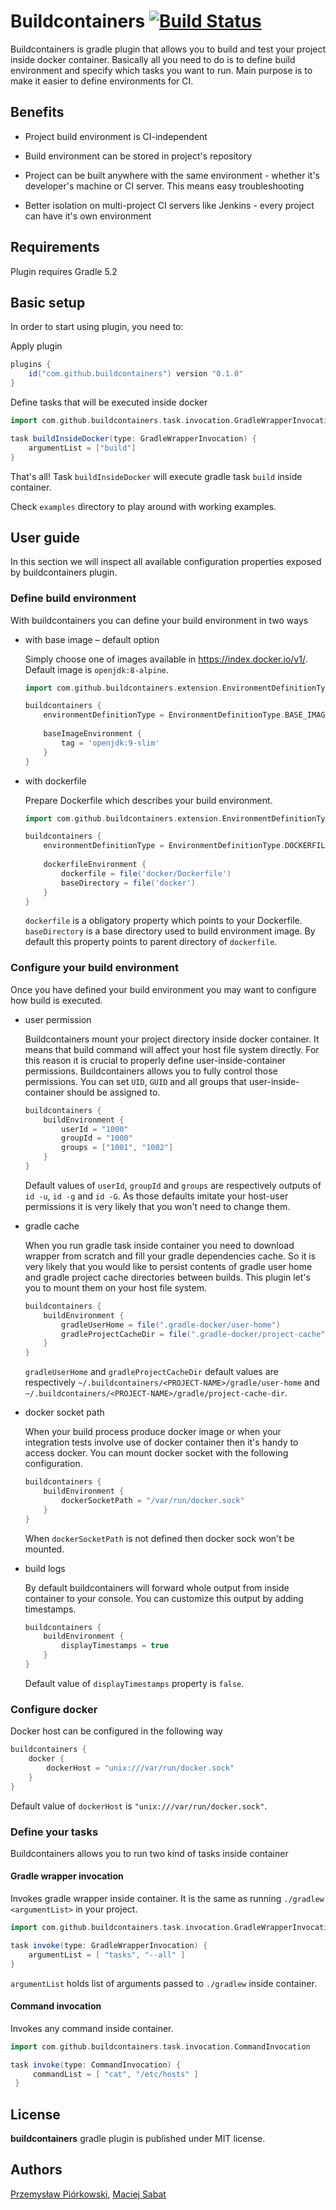 # Buildcontainers [![Build Status](https://travis-ci.org/buildcontainers/buildcontainers-gradle-plugin.svg?branch=master)](https://travis-ci.org/buildcontainers/buildcontainers-gradle-plugin)

Buildcontainers is gradle plugin that allows you to build and test your project inside docker container. Basically
all you need to do is to define build environment and specify which tasks you want to run. Main purpose is to make it
easier to define environments for CI.

## Benefits
- Project build environment is CI-independent

- Build environment can be stored in project's repository

- Project can be built anywhere with the same environment - whether it's developer's machine or CI server. This means
  easy troubleshooting

- Better isolation on multi-project CI servers like Jenkins - every project can have it's own environment

## Requirements
Plugin requires Gradle 5.2

## Basic setup
In order to start using plugin, you need to:

Apply plugin
```groovy
plugins {
    id("com.github.buildcontainers") version "0.1.0"
}
```

Define tasks that will be executed inside docker

```groovy
import com.github.buildcontainers.task.invocation.GradleWrapperInvocation

task buildInsideDocker(type: GradleWrapperInvocation) {
    argumentList = ["build"]
}
```

That's all! Task `buildInsideDocker` will execute gradle task `build` inside container.

Check `examples` directory to play around with working examples.

## User guide

In this section we will inspect all available configuration properties exposed by buildcontainers plugin.

### Define build environment

With buildcontainers you can define your build environment in two ways

* with base image – default option

    Simply choose one of images available in https://index.docker.io/v1/. Default image is `openjdk:8-alpine`.
    
    ```groovy
    import com.github.buildcontainers.extension.EnvironmentDefinitionType
    
    buildcontainers {
        environmentDefinitionType = EnvironmentDefinitionType.BASE_IMAGE
        
        baseImageEnvironment {
            tag = 'openjdk:9-slim'
        }
    }
    ```

* with dockerfile

    Prepare Dockerfile which describes your build environment.

    ```groovy
    import com.github.buildcontainers.extension.EnvironmentDefinitionType
    
    buildcontainers {
        environmentDefinitionType = EnvironmentDefinitionType.DOCKERFILE
        
        dockerfileEnvironment {
            dockerfile = file('docker/Dockerfile')
            baseDirectory = file('docker')
        }
    }
    ```
    
    `dockerfile` is a obligatory property which points to your Dockerfile. `baseDirectory` is a base directory used 
    to build environment image. By default this property points to parent directory of `dockerfile`.

### Configure your build environment

Once you have defined your build environment you may want to configure how build is executed.

* user permission

    Buildcontainers mount your project directory inside docker container. It means that build command will affect 
    your host file system directly. For this reason it is crucial to properly define user-inside-container permissions.
    Buildcontainers allows you to fully control those permissions. You can set `UID`, `GUID` and all groups that 
    user-inside-container should be assigned to.
    
    ```groovy   
    buildcontainers {
        buildEnvironment {
            userId = "1000"
            groupId = "1000"
            groups = ["1001", "1002"]
        }
    }
    ```
    
    Default values of `userId`, `groupId` and `groups` are respectively outputs of `id -u`, `id -g` and `id -G`. As 
    those defaults imitate your host-user permissions it is very likely that you won't need to change them.
    
* gradle cache

    When you run gradle task inside container you need to download wrapper from scratch and fill your gradle 
    dependencies cache. So it is very likely that you would like to persist contents of gradle user home and gradle 
    project cache directories between builds. This plugin let's you to mount them on your host file system.
    
    ```groovy
    buildcontainers {
        buildEnvironment {
            gradleUserHome = file(".gradle-docker/user-home")
            gradleProjectCacheDir = file(".gradle-docker/project-cache")
        }
    }
    ```
    
    `gradleUserHome` and `gradleProjectCacheDir` default values are respectively 
    `~/.buildcontainers/<PROJECT-NAME>/gradle/user-home` and 
    `~/.buildcontainers/<PROJECT-NAME>/gradle/project-cache-dir`.

* docker socket path

    When your build process produce docker image or when your integration tests involve use of docker container then
    it's handy to access docker. You can mount docker socket with the following configuration.
    
    ```groovy
    buildcontainers {
        buildEnvironment {
            dockerSocketPath = "/var/run/docker.sock"
        }
    }
    ```
    
    When `dockerSocketPath` is not defined then docker sock won't be mounted.
    
* build logs

    By default buildcontainers will forward whole output from inside container to your console. You can customize this
    output by adding timestamps.
    
    ```groovy
    buildcontainers {
        buildEnvironment {
            displayTimestamps = true
        }
    }
    ```
    
    Default value of `displayTimestamps` property is `false`.
    
### Configure docker

Docker host can be configured in the following way

```groovy
buildcontainers {
    docker {
        dockerHost = "unix:///var/run/docker.sock"
    }
}
```

Default value of `dockerHost` is `"unix:///var/run/docker.sock"`.

### Define your tasks

Buildcontainers allows you to run two kind of tasks inside container

#### Gradle wrapper invocation

Invokes gradle wrapper inside container. It is the same as running `./gradlew <argumentList>` in your project.

```groovy
import com.github.buildcontainers.task.invocation.GradleWrapperInvocation

task invoke(type: GradleWrapperInvocation) {
    argumentList = [ "tasks", "--all" ]
}
```

`argumentList` holds list of arguments passed to `./gradlew` inside container.

#### Command invocation

Invokes any command inside container.

```groovy
import com.github.buildcontainers.task.invocation.CommandInvocation

task invoke(type: CommandInvocation) {
     commandList = [ "cat", "/etc/hosts" ]
 }
```

## License

**buildcontainers** gradle plugin is published under MIT license. 

## Authors
[Przemysław Piórkowski](https://github.com/piorkowskiprzemyslaw), [Maciej Sabat](https://github.com/msabat)
